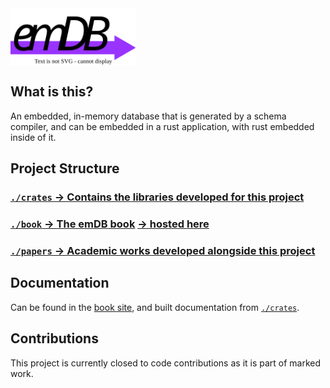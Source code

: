 <img src="./crates/emdb/docs/logo.drawio.svg" alt="emDB" style="vertical-align: middle;" title="emdb logo" width="200"/>

## What is this?
An embedded, in-memory database that is generated by a schema compiler, and can be embedded in a rust application, with rust embedded inside of it.

## Project Structure
### [`./crates` → Contains the libraries developed for this project](./crates)
### [`./book` → The emDB book](./book) [→ hosted here](https://oliverkillane.github.io/emDB/)
### [`./papers` → Academic works developed alongside this project](./papers/)

## Documentation
Can be found in the [book site](https://oliverkillane.github.io/emDB/), and built documentation from [`./crates`](./crates/).

## Contributions
This project is currently closed to code contributions as it is part of marked work.
